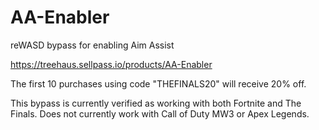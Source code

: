 # AA-Enabler
reWASD bypass for enabling Aim Assist

https://treehaus.sellpass.io/products/AA-Enabler

The first 10 purchases using code "THEFINALS20" will receive 20% off.

This bypass is currently verified as working with both Fortnite and The Finals.
Does not currently work with Call of Duty MW3 or Apex Legends.
